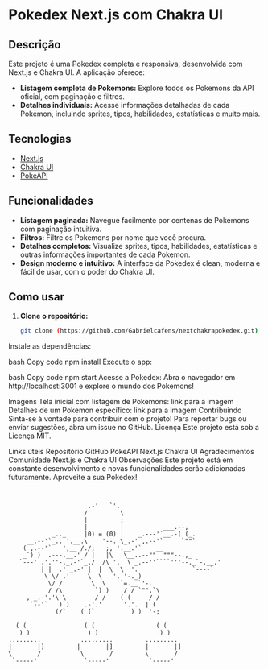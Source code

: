 # Pokedex Next.js com Chakra UI

## Descrição

Este projeto é uma Pokedex completa e responsiva, desenvolvida com Next.js e Chakra UI. A aplicação oferece:

- **Listagem completa de Pokemons:** Explore todos os Pokemons da API oficial, com paginação e filtros.
- **Detalhes individuais:** Acesse informações detalhadas de cada Pokemon, incluindo sprites, tipos, habilidades, estatísticas e muito mais.

## Tecnologias

- [Next.js](https://nextjs.org/)
- [Chakra UI](https://chakra-ui.com/)
- [PokeAPI](https://pokeapi.co/)

## Funcionalidades

- **Listagem paginada:** Navegue facilmente por centenas de Pokemons com paginação intuitiva.
- **Filtros:** Filtre os Pokemons por nome que você procura.
- **Detalhes completos:** Visualize sprites, tipos, habilidades, estatísticas e outras informações importantes de cada Pokemon.
- **Design moderno e intuitivo:** A interface da Pokedex é clean, moderna e fácil de usar, com o poder do Chakra UI.

## Como usar

1. **Clone o repositório:**
   ```bash
   git clone (https://github.com/Gabrielcafens/nextchakrapokedex.git)
Instale as dependências:

bash
Copy code
npm install
Execute o app:

bash
Copy code
npm start
Acesse a Pokedex:
Abra o navegador em http://localhost:3001 e explore o mundo dos Pokemons!

Imagens
Tela inicial com listagem de Pokemons: link para a imagem
Detalhes de um Pokemon específico: link para a imagem
Contribuindo
Sinta-se à vontade para contribuir com o projeto!
Para reportar bugs ou enviar sugestões, abra um issue no GitHub.
Licença
Este projeto está sob a Licença MIT.

Links úteis
Repositório GitHub
PokeAPI
Next.js
Chakra UI
Agradecimentos
Comunidade Next.js e Chakra UI
Observações
Este projeto está em constante desenvolvimento e novas funcionalidades serão adicionadas futuramente.
Aproveite a sua Pokedex!
```                         ___

                          ___
                      .-'   `'.
                     /         \
                     |         ;
                     |         |           ___.--,
            _.._     |0) = (0) |    _.---'`__.-( (_.
     __.--'`_.. '.__.\    '--. \_.-' ,.--'`     `""`
    ( ,.--'`   ',__ /./;   ;, '.__.'`    __
    _`) )  .---.__.' / |   |\   \__..--""  """--.,_
   `---' .'.''-._.-'`_./  /\ '.  \ _.--''````'''--._`-.__.'
         | |  .' _.-' |  |  \  \  '.               `----`
          \ \/ .'     \  \   '. '-._)
           \/ /        \  \    `=.__`'-.
           / /\         `) )    / / `"".`\
     , _.-'.'\ \        / /    ( (     / /
      `--'`   ) )    .-'.'      '.'.  | (
             (/`    ( (`          ) )  '-;    
            
  ( (                ( (                 ( (                
   ) )                ) )                 ) )               
.........           .........         .........           
|       |]         |       |]         |       |]                
\       /           \       /         \       /              
 `-----'             `-----'           `-----'  
